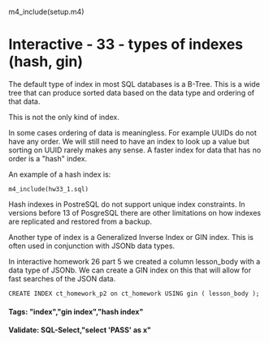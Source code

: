 
m4_include(setup.m4)

# Interactive - 33 - types of indexes (hash, gin)

The default type of index in most SQL databases is a B-Tree.  This is a wide tree
that can produce sorted data based on the data type and ordering of that data.

This is not the only kind of index.  

In some cases ordering of data is meaningless.  For example UUIDs do not have
any order.  We will still need to have an index to look up a value but
sorting on UUID rarely makes any sense.  A faster index for data that has
no order is a "hash" index.

An example of a hash index is:

```
m4_include(hw33_1.sql)
```

Hash indexes in PostreSQL do not support unique index constraints.  In versions
before 13 of PosgreSQL there are other limitations on how indexes are replicated
and restored from a backup.

Another type of index is a Generalized Inverse Index or GIN index. This is often
used in conjunction with JSONb data types.

In interactive homework 26 part 5 we created a column lesson_body with a data
type of JSONb.  We can create a GIN index on this that will allow for fast 
searches of the JSON data.

```
CREATE INDEX ct_homework_p2 on ct_homework USING gin ( lesson_body );
```


#### Tags: "index","gin index","hash index"


#### Validate: SQL-Select,"select 'PASS' as x"
